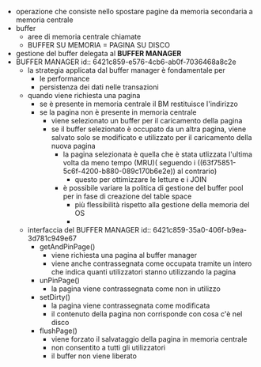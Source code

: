 - operazione che consiste nello spostare pagine da memoria secondaria a memoria centrale
- buffer
	- aree di memoria centrale chiamate
	- BUFFER SU MEMORIA = PAGINA SU DISCO
- gestione del buffer delegata al **BUFFER MANAGER**
- BUFFER MANAGER
  id:: 6421c859-e576-4cb6-ab0f-7036468a8c2e
	- la strategia applicata dal buffer manager è fondamentale per
		- le performance
		- persistenza dei dati nelle transazioni
	- quando viene richiesta una pagina
		- se è presente in memoria centrale il BM restituisce l'indirizzo
		- se la pagina non è presente in memoria centrale
			- viene selezionato un buffer per il caricamento della pagina
			- se il buffer selezionato è occupato da un altra pagina, viene salvato solo se modificato e utilizzato per il caricamento della nuova pagina
				- la pagina selezionata è quella che è stata utlizzata l'ultima volta da meno tempo (MRU)( seguendo i ((63f75851-5c6f-4200-b880-089c170b6e2e)) al contrario)
					- questo per ottimizzare le letture e i JOIN
				- è possibile variare la politica di gestione del buffer pool per in fase di creazione del table space
					- più flessibilità rispetto alla gestione della memoria del OS
					-
	- interfaccia del BUFFER MANAGER
	  id:: 6421c859-35a0-406f-b9ea-3d781c949e67
		- getAndPinPage()
			- viene richiesta una pagina al buffer manager
			- viene anche contrassegnata come occupata tramite un intero che indica quanti utilizzatori stanno utilizzando la pagina
		- unPinPage()
			- la pagina viene contrassegnata come non in utilizzo
		- setDirty()
			- la pagina viene contrassegnata come modificata
			- il contenuto della pagina non corrisponde con cosa c'è nel disco
		- flushPage()
			- viene forzato il salvataggio della pagina in memoria centrale
			- non consentito a tutti gli utilizzatori
			- il buffer non viene liberato